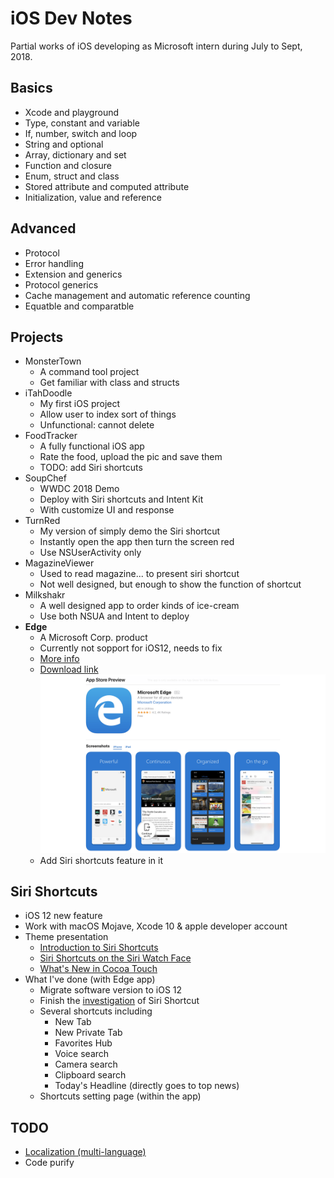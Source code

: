 # iOS Dev Notes

Partial works of iOS developing as Microsoft intern during July to Sept, 2018.

## Basics
* Xcode and playground
* Type, constant and variable
* If, number, switch and loop
* String and optional
* Array, dictionary and set
* Function and closure
* Enum, struct and class
* Stored attribute and computed attribute
* Initialization, value and reference 

## Advanced
* Protocol
* Error handling
* Extension and generics
* Protocol generics
* Cache management and automatic reference counting
* Equatble and  comparatble

## Projects
* MonsterTown
  * A command tool project
  * Get familiar with class and structs
* iTahDoodle
  * My first iOS project
  * Allow user to index sort of things
  * Unfunctional: cannot delete
* FoodTracker
  * A fully functional iOS app
  * Rate the food, upload the pic and save them
  * TODO: add Siri shortcuts
* SoupChef
  * WWDC 2018 Demo
  * Deploy with Siri shortcuts and Intent Kit
  * With customize UI and response
* TurnRed
  * My version of simply demo the Siri shortcut
  * Instantly open the app then turn the screen red
  * Use NSUserActivity only
* MagazineViewer
  * Used to read magazine... to present siri shortcut
  * Not well designed, but enough to show the function of shortcut
* Milkshakr
  * A well designed app to order kinds of ice-cream
  * Use both NSUA and Intent to deploy
* **Edge** 
  * A Microsoft Corp. product
  * Currently not sopport for iOS12, needs to fix
  * [More info](https://www.microsoft.com/en-us/windows/microsoft-edge-mobile)
  * [Download link](https://itunes.apple.com/us/app/microsoft-edge/id1288723196?mt=8)
    ![edge](/Images/edge.png)
  * Add Siri shortcuts feature in it

## Siri Shortcuts
* iOS 12 new feature
* Work with macOS Mojave, Xcode 10 & apple developer account
* Theme presentation
  * [Introduction to Siri Shortcuts](https://developer.apple.com/videos/play/wwdc2018/211)
  * [Siri Shortcuts on the Siri Watch Face](https://developer.apple.com/videos/play/wwdc2018/217)
  * [What's New in Cocoa Touch](https://developer.apple.com/videos/play/wwdc2018/202)
* What I've done (with Edge app)
  * Migrate software version to iOS 12
  * Finish the [investigation](https://github.com/lifesaver0129/iOS-Dev-Notes/blob/master/Siri_shortcuts.md) of Siri Shortcut
  * Several shortcuts including
    * New Tab
    * New Private Tab
    * Favorites Hub
    * Voice search
    * Camera search
    * Clipboard search
    * Today's Headline (directly goes to top news)
  * Shortcuts setting page (within the app)

## TODO
* [Localization (multi-language)](https://developer.apple.com/videos/play/wwdc2018/404/)
* Code purify
